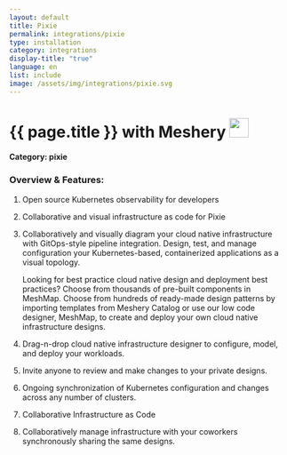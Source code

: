 ```yaml
---
layout: default
title: Pixie
permalink: integrations/pixie
type: installation
category: integrations
display-title: "true"
language: en
list: include
image: /assets/img/integrations/pixie.svg
---
```


<h1>{{ page.title }} with Meshery <img src="{{ page.image }}" style="width: 35px; height: 35px;" /></h1>


#### Category: pixie

### Overview & Features:
1. Open source Kubernetes observability for developers

2. Collaborative and visual infrastructure as code for Pixie

4. 
    Collaboratively and visually diagram your cloud native infrastructure with GitOps-style pipeline integration. Design, test, and manage configuration your Kubernetes-based, containerized applications as a visual topology.



    Looking for best practice cloud native design and deployment best practices? Choose from thousands of pre-built components in MeshMap. Choose from hundreds of ready-made design patterns by importing templates from Meshery Catalog or use our low code designer, MeshMap, to create and deploy your own cloud native infrastructure designs.



5. Drag-n-drop cloud native infrastructure designer to configure, model, and deploy your workloads.

6. Invite anyone to review and make changes to your private designs.

7. Ongoing synchronization of Kubernetes configuration and changes across any number of clusters.

8. Collaborative Infrastructure as Code

9. Collaboratively manage infrastructure with your coworkers synchronously sharing the same designs.


